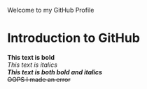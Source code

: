 Welcome to my GitHub Profile
# Introduction to GitHub
**This text is bold**\
*This text is italics*\
***This text is both bold and italics***\
~~OOPS I made an error~~
